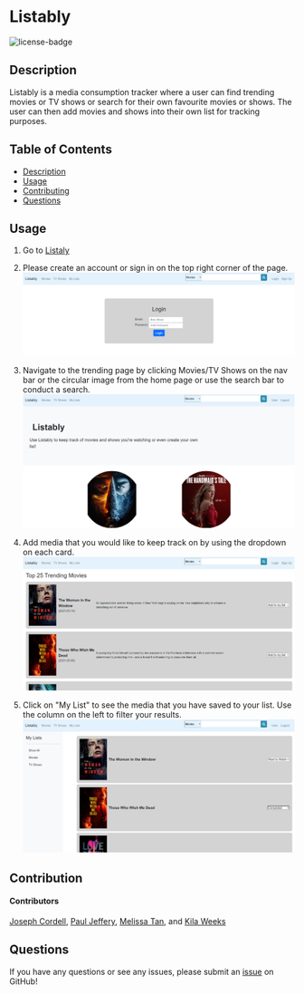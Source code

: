 # Listably

![license-badge](https://img.shields.io/badge/license-MIT-yellow)

## Description
Listably is a media consumption tracker where a user can find trending movies or TV shows or search for their own favourite movies or shows. The user can then add movies and shows into their own list for tracking purposes. 

## Table of Contents
- [Description](#description)
- [Usage](#usage)
- [Contributing](#contributing)
- [Questions](#questions)

## Usage
1. Go to [Listaly](listably.herokuapp.com)
	
2. Please create an account or sign in on the top right corner of the page.
	![Screenshot of the Listably Login](./public/assets/listably-login.png)

3. Navigate to the trending page by clicking Movies/TV Shows on the nav bar or the circular image from the home page or use the search bar to conduct a search.</br>
	![Screenshot of the Listably Homepage](./public/assets/listably-homepage.png)

4. Add media that you would like to keep track on by using the dropdown on each card. <br>
    ![Screenshot of the Listably Trending movies](./public/assets/listably-trending.png)

5. Click on "My List" to see the media that you have saved to your list. Use the column on the left to filter your results.
    ![Screenshot of the Listably User Page](./public/assets/listably-user.png)

## Contribution
#### Contributors
[Joseph Cordell](https://github.com/JosephCordell), 
[Paul Jeffery](https://github.com/Paulndrwjeffrey), 
[Melissa Tan](https://github.com/melissa-tan), and 
[Kila Weeks](https://github.com/kilaweeks)


## Questions
If you have any questions or see any issues, please submit an [issue](https://github.com/JosephCordell/Listably/issues) on GitHub!


